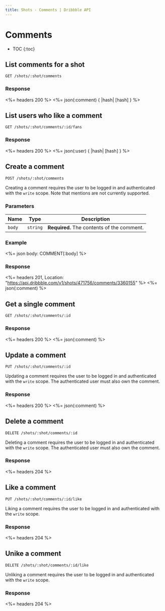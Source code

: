 ```yaml
---
title: Shots - Comments | Dribbble API
---
```


# Comments

* TOC
{:toc}

## List comments for a shot

    GET /shots/:shot/comments

### Response

<%= headers 200 %>
<%= json(:comment) { |hash| [hash] } %>

## List users who like a comment

    GET /shots/:shot/comments/:id/fans

### Response

<%= headers 200 %>
<%= json(:user) { |hash| [hash] } %>

## Create a comment

    POST /shots/:shot/comments

Creating a comment requires the user to be logged in and authenticated with the
`write` scope. Note that mentions are not currently supported.

### Parameters

| Name | Type | Description |
|------|------|-------------|
| `body` | `string` | **Required.** The contents of the comment. |

### Example

<%= json body: COMMENT[:body] %>

### Response

<%= headers 201, Location: "https://api.dribbble.com/v1/shots/471756/comments/3360155" %>
<%= json(:comment) %>

## Get a single comment

    GET /shots/:shot/comments/:id

### Response

<%= headers 200 %>
<%= json(:comment) %>

## Update a comment

    PUT /shots/:shot/comments/:id

Updating a comment requires the user to be logged in and authenticated with the
`write` scope. The authenticated user must also own the comment.

### Response

<%= headers 200 %>
<%= json(:comment) %>

## Delete a comment

    DELETE /shots/:shot/comments/:id

Deleting a comment requires the user to be logged in and authenticated with the
`write` scope. The authenticated user must also own the comment.

### Response

<%= headers 204 %>

## Like a comment

    PUT /shots/:shot/comments/:id/like

Liking a comment requires the user to be logged in and authenticated with the
`write` scope.

### Response

<%= headers 204 %>

## Unike a comment

    DELETE /shots/:shot/comments/:id/like

Unliking a comment requires the user to be logged in and authenticated with the
`write` scope.

### Response

<%= headers 204 %>
